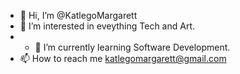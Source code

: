 - 👋 Hi, I’m @KatlegoMargarett
- 👀 I’m interested in eveything Tech and Art.
- - 🌱 I’m currently learning Software Development.
- 📫 How to reach me katlegomargarett@gmail.com

<!---
KatlegoMararet/KatlegoMararet is a ✨ special ✨ repository because its `README.md` (this file) appears on your GitHub profile.
You can click the Preview link to take a look at your changes.
--->

